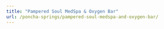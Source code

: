 ```yaml
---
title: "Pampered Soul MedSpa & Oxygen Bar"
url: /poncha-springs/pampered-soul-medspa-and-oxygen-bar/
---
```

